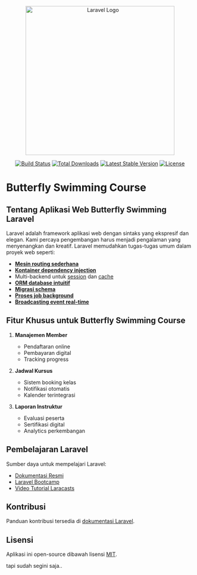 <p align="center"><a href="https://laravel.com" target="_blank"><img src="https://raw.githubusercontent.com/laravel/art/master/logo-lockup/5%20SVG/2%20CMYK/1%20Full%20Color/laravel-logolockup-cmyk-red.svg" width="400" alt="Laravel Logo"></a></p>


<p align="center">
<a href="https://github.com/laravel/framework/actions"><img src="https://github.com/laravel/framework/workflows/tests/badge.svg" alt="Build Status"></a>
<a href="https://packagist.org/packages/laravel/framework"><img src="https://img.shields.io/packagist/dt/laravel/framework" alt="Total Downloads"></a>
<a href="https://packagist.org/packages/laravel/framework"><img src="https://img.shields.io/packagist/v/laravel/framework" alt="Latest Stable Version"></a>
<a href="https://packagist.org/packages/laravel/framework"><img src="https://img.shields.io/packagist/l/laravel/framework" alt="License"></a>
</p>


# Butterfly Swimming Course

## Tentang Aplikasi Web Butterfly Swimming Laravel

Laravel adalah framework aplikasi web dengan sintaks yang ekspresif dan elegan. Kami percaya pengembangan harus menjadi pengalaman yang menyenangkan dan kreatif. Laravel memudahkan tugas-tugas umum dalam proyek web seperti:

- **[Mesin routing sederhana](https://laravel.com/docs/routing)**
- **[Kontainer dependency injection](https://laravel.com/docs/container)**
- Multi-backend untuk [session](https://laravel.com/docs/session) dan [cache](https://laravel.com/docs/cache)
- **[ORM database intuitif](https://laravel.com/docs/eloquent)**
- **[Migrasi schema](https://laravel.com/docs/migrations)**
- **[Proses job background](https://laravel.com/docs/queues)**
- **[Broadcasting event real-time](https://laravel.com/docs/broadcasting)**

## Fitur Khusus untuk Butterfly Swimming Course

1. **Manajemen Member**
   - Pendaftaran online
   - Pembayaran digital
   - Tracking progress

2. **Jadwal Kursus**
   - Sistem booking kelas
   - Notifikasi otomatis
   - Kalender terintegrasi

3. **Laporan Instruktur**
   - Evaluasi peserta
   - Sertifikasi digital
   - Analytics perkembangan

## Pembelajaran Laravel

Sumber daya untuk mempelajari Laravel:

- [Dokumentasi Resmi](https://laravel.com/docs)
- [Laravel Bootcamp](https://bootcamp.laravel.com)
- [Video Tutorial Laracasts](https://laracasts.com)

## Kontribusi

Panduan kontribusi tersedia di [dokumentasi Laravel](https://laravel.com/docs/contributions).

## Lisensi

Aplikasi ini open-source dibawah lisensi [MIT](https://opensource.org/licenses/MIT).

tapi sudah segini saja..
